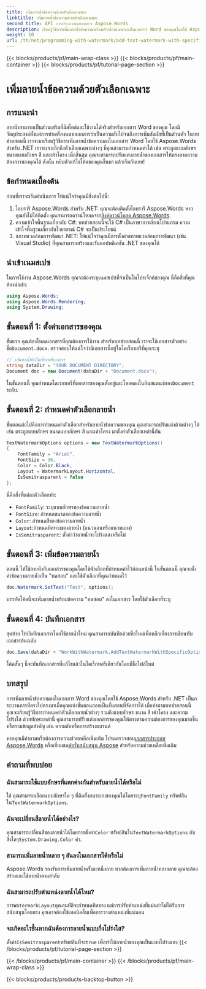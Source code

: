 ```yaml
---
title: เพิ่มลายน้ำข้อความด้วยตัวเลือกเฉพาะ
linktitle: เพิ่มลายน้ำข้อความด้วยตัวเลือกเฉพาะ
second_title: API การประมวลผลเอกสาร Aspose.Words
description: เรียนรู้วิธีการเพิ่มลายน้ำข้อความพร้อมตัวเลือกเฉพาะลงในเอกสาร Word ของคุณโดยใช้ Aspose.Words สำหรับ .NET ปรับแต่งแบบอักษร ขนาด สี และเค้าโครงได้อย่างง่ายดาย
weight: 10
url: /th/net/programming-with-watermark/add-text-watermark-with-specific-options/
---
```


{{< blocks/products/pf/main-wrap-class >}}
{{< blocks/products/pf/main-container >}}
{{< blocks/products/pf/tutorial-page-section >}}

# เพิ่มลายน้ำข้อความด้วยตัวเลือกเฉพาะ

## การแนะนำ

ลายน้ำสามารถเป็นส่วนเสริมที่มีสไตล์และใช้งานได้จริงสำหรับเอกสาร Word ของคุณ โดยมีวัตถุประสงค์ตั้งแต่การทำเครื่องหมายเอกสารว่าเป็นความลับไปจนถึงการเพิ่มสัมผัสที่เป็นส่วนตัว ในบทช่วยสอนนี้ เราจะมาเรียนรู้วิธีการเพิ่มลายน้ำข้อความลงในเอกสาร Word โดยใช้ Aspose.Words สำหรับ .NET เราจะเจาะลึกถึงตัวเลือกเฉพาะต่างๆ ที่คุณสามารถกำหนดค่าได้ เช่น ตระกูลแบบอักษร ขนาดแบบอักษร สี และเค้าโครง เมื่อสิ้นสุด คุณจะสามารถปรับแต่งลายน้ำของเอกสารให้ตรงตามความต้องการของคุณได้ ดังนั้น หยิบตัวแก้ไขโค้ดของคุณขึ้นมา แล้วเริ่มกันเลย!

## ข้อกำหนดเบื้องต้น

ก่อนที่เราจะเริ่มดำเนินการ ให้แน่ใจว่าคุณมีสิ่งต่อไปนี้:

1.  ไลบรารี Aspose.Words สำหรับ .NET: คุณจะต้องติดตั้งไลบรารี Aspose.Words หากคุณยังไม่ได้ติดตั้ง คุณสามารถดาวน์โหลดจาก[ลิงค์ดาวน์โหลด Aspose.Words](https://releases.aspose.com/words/net/).
2. ความเข้าใจพื้นฐานเกี่ยวกับ C#: บทช่วยสอนนี้จะใช้ C# เป็นภาษาการเขียนโปรแกรม ความเข้าใจพื้นฐานเกี่ยวกับไวยากรณ์ C# จะเป็นประโยชน์
3. สภาพแวดล้อมการพัฒนา .NET: ให้แน่ใจว่าคุณมีการตั้งค่าสภาพแวดล้อมการพัฒนา (เช่น Visual Studio) ที่คุณสามารถสร้างและรันแอปพลิเคชัน .NET ของคุณได้

## นำเข้าเนมสเปซ

ในการใช้งาน Aspose.Words คุณจะต้องระบุเนมสเปซที่จำเป็นในโปรเจ็กต์ของคุณ นี่คือสิ่งที่คุณต้องนำเข้า:

```csharp
using Aspose.Words;
using Aspose.Words.Rendering;
using System.Drawing;
```

## ขั้นตอนที่ 1: ตั้งค่าเอกสารของคุณ

 ขั้นแรก คุณต้องโหลดเอกสารที่คุณต้องการใช้งาน สำหรับบทช่วยสอนนี้ เราจะใช้เอกสารตัวอย่างชื่อ`Document.docx`. ตรวจสอบให้แน่ใจว่ามีเอกสารนี้อยู่ในไดเร็กทอรีที่คุณระบุ

```csharp
// เส้นทางไปยังไดเร็กทอรีเอกสาร
string dataDir = "YOUR DOCUMENT DIRECTORY";
Document doc = new Document(dataDir + "Document.docx");
```

 ในขั้นตอนนี้ คุณกำหนดไดเรกทอรีที่เอกสารของคุณตั้งอยู่และโหลดลงในอินสแตนซ์ของ`Document` ระดับ.

## ขั้นตอนที่ 2: กำหนดค่าตัวเลือกลายน้ำ

ขั้นตอนต่อไปคือการกำหนดค่าตัวเลือกสำหรับลายน้ำข้อความของคุณ คุณสามารถปรับแต่งด้านต่างๆ ได้ เช่น ตระกูลแบบอักษร ขนาดแบบอักษร สี และเค้าโครง มาตั้งค่าตัวเลือกเหล่านี้กัน

```csharp
TextWatermarkOptions options = new TextWatermarkOptions()
{
    FontFamily = "Arial",
    FontSize = 36,
    Color = Color.Black,
    Layout = WatermarkLayout.Horizontal,
    IsSemitrasparent = false
};
```

นี่คือสิ่งที่แต่ละตัวเลือกทำ:
- `FontFamily`: ระบุแบบอักษรของข้อความลายน้ำ
- `FontSize`: กำหนดขนาดของข้อความลายน้ำ
- `Color`: กำหนดสีของข้อความลายน้ำ
- `Layout`:กำหนดทิศทางของลายน้ำ (แนวนอนหรือแนวทแยง)
- `IsSemitrasparent`: ตั้งค่าว่าลายน้ำจะโปร่งแสงหรือไม่

## ขั้นตอนที่ 3: เพิ่มข้อความลายน้ำ

ตอนนี้ ให้ใช้ลายน้ำกับเอกสารของคุณโดยใช้ตัวเลือกที่กำหนดค่าไว้ก่อนหน้านี้ ในขั้นตอนนี้ คุณจะตั้งค่าข้อความลายน้ำเป็น "ทดสอบ" และใช้ตัวเลือกที่คุณกำหนดไว้

```csharp
doc.Watermark.SetText("Test", options);
```

บรรทัดโค้ดนี้จะเพิ่มลายน้ำพร้อมข้อความ "ทดสอบ" ลงในเอกสาร โดยใช้ตัวเลือกที่ระบุ

## ขั้นตอนที่ 4: บันทึกเอกสาร

สุดท้าย ให้บันทึกเอกสารโดยใช้ลายน้ำใหม่ คุณสามารถบันทึกด้วยชื่อใหม่เพื่อหลีกเลี่ยงการเขียนทับเอกสารต้นฉบับ

```csharp
doc.Save(dataDir + "WorkWithWatermark.AddTextWatermarkWithSpecificOptions.docx");
```

โค้ดสั้นๆ นี้จะบันทึกเอกสารที่แก้ไขแล้วในไดเร็กทอรีเดียวกันโดยมีชื่อไฟล์ใหม่

## บทสรุป

การเพิ่มลายน้ำข้อความลงในเอกสาร Word ของคุณโดยใช้ Aspose.Words สำหรับ .NET เป็นกระบวนการที่ตรงไปตรงมาเมื่อคุณแบ่งขั้นตอนออกเป็นขั้นตอนที่จัดการได้ เมื่อทำตามบทช่วยสอนนี้ คุณจะเรียนรู้วิธีการกำหนดค่าตัวเลือกลายน้ำต่างๆ รวมถึงแบบอักษร ขนาด สี เค้าโครง และความโปร่งใส ด้วยทักษะเหล่านี้ คุณสามารถปรับแต่งเอกสารของคุณให้ตรงตามความต้องการของคุณมากขึ้นหรือรวมข้อมูลสำคัญ เช่น ความลับหรือการสร้างแบรนด์

 หากคุณมีคำถามหรือต้องการความช่วยเหลือเพิ่มเติม โปรดตรวจสอบ[เอกสารประกอบ Aspose.Words](https://reference.aspose.com/words/net/) หรือเยี่ยมชม[ฟอรั่มสนับสนุน Aspose](https://forum.aspose.com/c/words/8) สำหรับความช่วยเหลือเพิ่มเติม

## คำถามที่พบบ่อย

### ฉันสามารถใช้แบบอักษรที่แตกต่างกันสำหรับลายน้ำได้หรือไม่

 ใช่ คุณสามารถเลือกแบบอักษรใด ๆ ที่ติดตั้งบนระบบของคุณได้โดยระบุ`FontFamily` ทรัพย์สินใน`TextWatermarkOptions`.

### ฉันจะเปลี่ยนสีลายน้ำได้อย่างไร?

 คุณสามารถเปลี่ยนสีของลายน้ำได้โดยการตั้งค่า`Color` ทรัพย์สินใน`TextWatermarkOptions` กับสิ่งใดๆ`System.Drawing.Color` ค่า.

### สามารถเพิ่มลายน้ำหลาย ๆ อันลงในเอกสารได้หรือไม่

Aspose.Words รองรับการเพิ่มลายน้ำครั้งละหนึ่งลาย หากต้องการเพิ่มลายน้ำหลายลาย คุณจะต้องสร้างและใช้ลายน้ำตามลำดับ

### ฉันสามารถปรับตำแหน่งลายน้ำได้ไหม?

 การ`WatermarkLayout`คุณสมบัติจะกำหนดทิศทาง แต่การปรับตำแหน่งที่แม่นยำไม่ได้รับการสนับสนุนโดยตรง คุณอาจต้องใช้เทคนิคอื่นเพื่อการวางตำแหน่งที่แน่นอน

### จะเกิดอะไรขึ้นหากฉันต้องการลายน้ำแบบกึ่งโปร่งใส?

 ตั้งค่า`IsSemitrasparent`ทรัพย์สินที่จะ`true` เพื่อทำให้ลายน้ำของคุณเป็นแบบโปร่งแสง
{{< /blocks/products/pf/tutorial-page-section >}}

{{< /blocks/products/pf/main-container >}}
{{< /blocks/products/pf/main-wrap-class >}}

{{< blocks/products/products-backtop-button >}}
